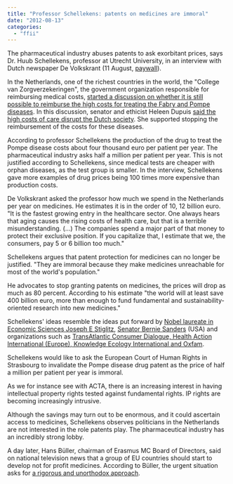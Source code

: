 ```yaml
---
title: "Professor Schellekens: patents on medicines are immoral"
date: "2012-08-13"
categories: 
  - "ffii"
---
```


The pharmaceutical industry abuses patents to ask exorbitant prices, says Dr. Huub Schellekens, professor at Utrecht University, in an interview with Dutch newspaper De Volkskrant (11 August, [paywall](http://www.volkskrant.nl/vk/nl/2844/Archief/archief/article/detail/3299607/2012/08/11/Medicijnfabrikanten-krijgen-geld-voor-gebakken-lucht.dhtml)).

In the Netherlands, one of the richest countries in the world, the "College van Zorgverzekeringen", the government organization responsible for reimbursing medical costs, [started a discussion on whether it is still possible to reimburse the high costs for treating the Fabry and Pompe diseases](https://www.vrijschrift.org/serendipity/index.php?/archives/143-Medicijnen-te-duur.html). In this discussion, senator and ethicist Heleen Dupuis [said the high costs of care disrupt the Dutch society](http://www.elsevier.nl/web/Nieuws/Nederland/345781/VVDsenator-In-Nederland-was-Friso-opgegeven.htm?rss=true). She supported stopping the reimbursement of the costs for these diseases.

According to professor Schellekens the production of the drug to treat the Pompe disease costs about four thousand euro per patient per year. The pharmaceutical industry asks half a million per patient per year. This is not justified according to Schellekens, since medical tests are cheaper with orphan diseases, as the test group is smaller. In the interview, Schellekens gave more examples of drug prices being 100 times more expensive than production costs.

De Volkskrant asked the professor how much we spend in the Netherlands per year on medicines. He estimates it is in the order of 10, 12 billion euro. "It is the fastest growing entry in the healthcare sector. One always hears that aging causes the rising costs of health care, but that is a terrible misunderstanding. (...) The companies spend a major part of that money to protect their exclusive position. If you capitalize that, I estimate that we, the consumers, pay 5 or 6 billion too much."

Schellekens argues that patent protection for medicines can no longer be justified. "They are immoral because they make medicines unreachable for most of the world's population."

He advocates to stop granting patents on medicines, the prices will drop as much as 80 percent. According to his estimate "the world will at least save 400 billion euro, more than enough to fund fundamental and sustainability-oriented research into new medicines."

Schellekens' ideas resemble the ideas put forward by [Nobel laureate in Economic Sciences Joseph E Stiglitz](http://www.bmj.com/content/333/7582/1279.full), [Senator Bernie Sanders](http://keionline.org/node/1147) (USA) and organizations such as [TransAtlantic Consumer Dialogue, Health Action International (Europe), Knowledge Ecology International and Oxfam](http://www.essentialdrugs.org/edrug/archive/201012/msg00008.php).

Schellekens would like to ask the European Court of Human Rights in Strasbourg to invalidate the Pompe disease drug patent as the price of half a million per patient per year is immoral.

As we for instance see with ACTA, there is an increasing interest in having intellectual property rights tested against fundamental rights. IP rights are becoming increasingly intrusive.

Although the savings may turn out to be enormous, and it could ascertain access to medicines, Schellekens observes politicians in the Netherlands are not interested in the role patents play. The pharmaceutical industry has an incredibly strong lobby.

A day later, Hans Büller, chairman of Erasmus MC Board of Directors, said on national television news that a group of EU countries should start to develop not for profit medicines. According to Büller, the urgent situation asks for [a rigorous and unorthodox approach](http://nos.nl/artikel/406166-erasmus-mc-maak-dure-pillen-zelf.html).
